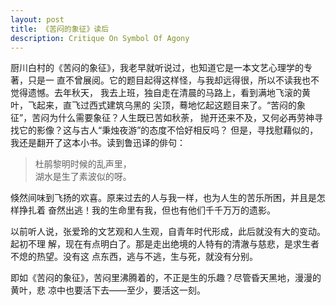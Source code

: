 ```yaml
---
layout: post
title: 《苦闷的象征》读后
description: Critique On Symbol Of Agony
---
```


厨川白村的《苦闷的象征》，我老早就听说过，也知道它是一本文艺心理学的专著，只是一
直不曾展阅。它的题目起得这样怪，与我却远得很，所以不读我也不觉得遗憾。去年秋天，
我去上班，独自走在清晨的马路上，看到满地飞滚的黄叶，飞起来，直飞过西式建筑乌黑的
尖顶，蓦地忆起这题目来了。“苦闷的象征”，苦闷为什么需要象征？人生既已苦如秋荼，
抛开还来不及，又何必再劳神寻找它的影像？这与古人“秉烛夜游”的态度不恰好相反吗？
但是，寻找慰藉似的，我还是翻开了这本小书。读到鲁迅译的俳句：

> 杜鹃黎明时候的乱声里，<br />
> 湖水是生了素波似的呀。

倏然间味到飞扬的欢喜。原来过去的人与我一样，也为人生的苦乐所困，并且是怎样挣扎着
奋然出逃！我的生命里有我，但也有他们千千万万的遗影。

以前听人说，张爱玲的文艺观和人生观，自青年时代形成，此后就没有大的变动。起初不理
解，现在有点明白了。那是走出绝境的人特有的清澈与慈悲，是求生者不熄的热望。没有这
点东西，逃与不逃，生与死，就没有分别。

即如《苦闷的象征》，苦闷里沸腾着的，不正是生的乐趣？尽管昏天黑地，漫漫的黄叶，悲
凉中也要活下去——至少，要活这一刻。

